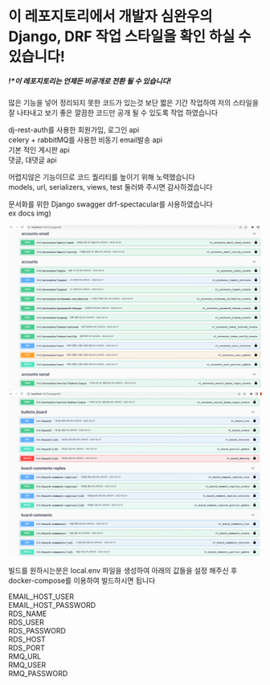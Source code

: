 # 이 레포지토리에서 개발자 심완우의 Django, DRF 작업 스타일을 확인 하실 수 있습니다!
##### !*이 레포지토리는 언제든 비공개로 전환 될 수 있습니다!
많은 기능을 넣어 정리되지 못한 코드가 있는것 보단 
짧은 기간 작업하여 저의 스타일을 잘 나타내고 보기 좋은 깔끔한 코드만 공개 될 수 있도록 
작업 하였습니다

dj-rest-auth를 사용한 회원가입, 로그인 api\
celery + rabbitMQ를 사용한 비동기 email발송 api\
기본 적인 게시판 api\
댓글, 대댓글 api 

어렵지않은 기능이므로 코드 퀄리티를 높이기 위해 노력했습니다\
models, url, serializers, views, test 둘러봐 주시면 감사하겠습니다

문서화를 위한 Django swagger drf-spectacular를 사용하였습니다\
ex docs img)


![img.png](swagger1.png)
![img_1.png](swagger2.png)

빌드를 원하시는분은 local.env 파일을 생성하여 아래의 값들을 설정 해주신 후\
docker-compose를 이용하여 빌드하시면 됩니다

EMAIL_HOST_USER\
EMAIL_HOST_PASSWORD\
RDS_NAME\
RDS_USER\
RDS_PASSWORD\
RDS_HOST\
RDS_PORT\
RMQ_URL\
RMQ_USER\
RMQ_PASSWORD


